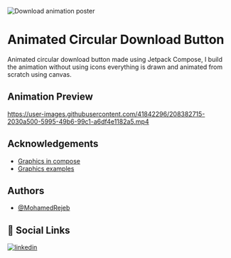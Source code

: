 ![Download animation poster](https://user-images.githubusercontent.com/41842296/208377923-d495622f-28e6-46d8-9672-652c11e1f88d.png)

# Animated Circular Download Button

Animated circular download button made using Jetpack Compose, I build the animation without using icons everything is drawn and animated from scratch using canvas.


## Animation Preview

https://user-images.githubusercontent.com/41842296/208382715-2030a500-5995-49b6-99c1-a6df4e1182a5.mp4



## Acknowledgements

 - [Graphics in compose](https://developer.android.com/jetpack/compose/graphics/draw/overview)
 - [Graphics examples](https://github.com/SmartToolFactory/Jetpack-Compose-Tutorials#graphics)


## Authors

- [@MohamedRejeb](https://www.github.com/MohamedRejeb)


## 🔗 Social Links
[![linkedin](https://img.shields.io/badge/linkedin-0A66C2?style=for-the-badge&logo=linkedin&logoColor=white)](https://www.linkedin.com/in/MohamedRejeb/)
